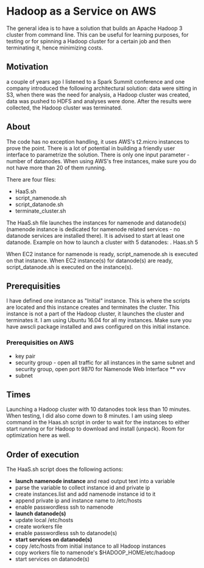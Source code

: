 # Hadoop as a Service on AWS

The general idea is to have a solution that builds an Apache Hadoop 3 cluster from command line.
This can be useful for learning purposes, for testing or for spinning a Hadoop cluster for a certain job and then terminating it, hence minimizing costs.

## Motivation
a couple of years ago I listened to a Spark Summit conference and one company introduced the following architectural solution: data were sitting in S3, when there was the need for analysis, a Hadoop cluster was created, data was pushed to HDFS and analyses were done. After the results were collected, the Hadoop cluster was terminated.

## About
The code has no exception handling, it uses AWS's t2.micro instances to prove the point. There is a lot of potential in building a friendly user interface to parametrize the solution. There is only one input parameter - number of datanodes. When using AWS's free instances, make sure you do not have more than 20 of them running.

There are four files:
- HaaS.sh
- script_namenode.sh
- script_datanode.sh
- terminate_cluster.sh

The HaaS.sh file launches the instances for namenode and datanode(s) (namenode instance is dedicated for namenode related services - no datanode services are installed there). It is advised to start at least one datanode.
Example on how to launch a cluster with 5 datanodes: . Haas.sh 5

When EC2 instance for namenode is ready, script_namenode.sh is executed on that instance.
When EC2 instance(s) for datanode(s) are ready, script_datanode.sh is executed on the instance(s).

## Prerequisities
I have defined one instance as "Initial" instance. This is where the scripts are located and this instance creates and terminates the cluster. This instance is not a part of the Hadoop cluster, it launches the cluster and terminates it.
I am using Ubuntu 16.04 for all my instances. Make sure you have awscli package installed and aws configured on this initial instance.

### Prerequisities on AWS
* key pair
* security group - open all traffic for all instances in the same subnet and security group, open port 9870 for Namenode Web Interface
** vvv
* subnet

## Times
Launching a Hadoop cluster with 10 datanodes took less than 10 minutes. When testing, I did also come down to 8 minutes. I am using sleep command in the Haas.sh script in order to wait for the instances to either start running or for Hadoop to download and install (unpack). Room for optimization here as well.

## Order of execution
The HaaS.sh script does the following actions:
* **launch namenode instance** and read output text into a variable
* parse the variable to collect instance id and private ip
* create instances.list and add namenode instance id to it
* append private ip and instance name to /etc/hosts
* enable passwordless ssh to namenode
* **launch datanode(s)**
* update local /etc/hosts
* create workers file
* enable passwordless ssh to datanode(s)
* **start services on datanode(s)**
* copy /etc/hosts from initial instance to all Hadoop instances
* copy workers file to namenode's $HADOOP_HOME/etc/hadoop
* start services on datanode(s)

